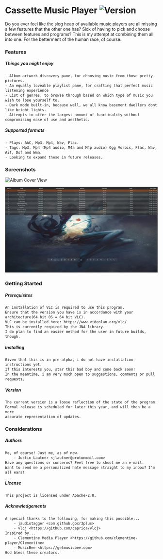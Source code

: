 # Cassette Music Player ![Version](https://img.shields.io/badge/Version-v0.7--pre--alpha-red "pre-alpha")

Do you ever feel like the slog heap of available music players are all missing a few features that the other one has? Sick of having to pick and choose between features and programs? This is my attempt at combining them all into one. For the betterment of the human race, of course.

### Features

##### Things you might enjoy
```
- Album artwork discovery pane, for choosing music from those pretty pictures.
- An equally loveable playlist pane, for crafting that perfect music listening experience
- List of genres, to browse through based on which type of music you wish to lose yourself to.
- Dark mode built-in, because well, we all know basement dwellers dont like bright lights.
- Attempts to offer the largest amount of functinality without compromising ease of use and aesthetic.
```
##### Supported formats
```
- Plays: AAC, Mp3, Mp4, Wav, Flac.
- Tags: Mp3, Mp4 (Mp4 audio, M4a and M4p audio) Ogg Vorbis, Flac, Wav, Aif, Dsf and Wma.
- Looking to expand these in future releases.
```
### Screenshots
![Album Cover View](screenshots/Cassette_Album_View_Dropdown_2.png "A small taste of what is to come")

![Playlist View](screenshots/Cassette_Playlist_View.png "Making additions to that small taste")
### Getting Started
##### Prerequisites
```
An installation of VLC is required to use this program.
Ensure that the version you have is in accordance with your architecture(64 bit OS = 64 bit VLC).
VLC can be installed here: https://www.videolan.org/vlc/
This is currently required by the JNA library.
I do plan to find an easier method for the user in future builds, though.
```
##### Installing
```
Given that this is in pre-alpha, i do not have installation instructions yet. 
If this interests you, star this bad boy and come back soon!
In the meantime, i am very much open to suggestions, comments or pull requests.
```
##### Version
```
The current version is a loose reflection of the state of the program. 
Formal release is scheduled for later this year, and will then be a more
accurate representation of updates.
```
### Considerations
##### Authors
```
Me, of course! Just me, as of now.
    - Justin Lautner <jlautner@protonmail.com>
Have any questions or concerns? Feel free to shoot me an e-mail.
Want to send me a personalized hate message straight to my inbox? I'm all ears!
```
##### License
```
This project is licensed under Apache-2.0.
```
##### Acknowledgements
```
A special thanks to the following, for making this possible...
    - jaudiotagger <com.github.goxr3plus>
    - vlcj <https://github.com/caprica/vlcj>
Inspired by...
    - Clementine Media Player <https://github.com/clementine-player/Clementine>
    - MusicBee <https://getmusicbee.com>
God bless these creators.
```
